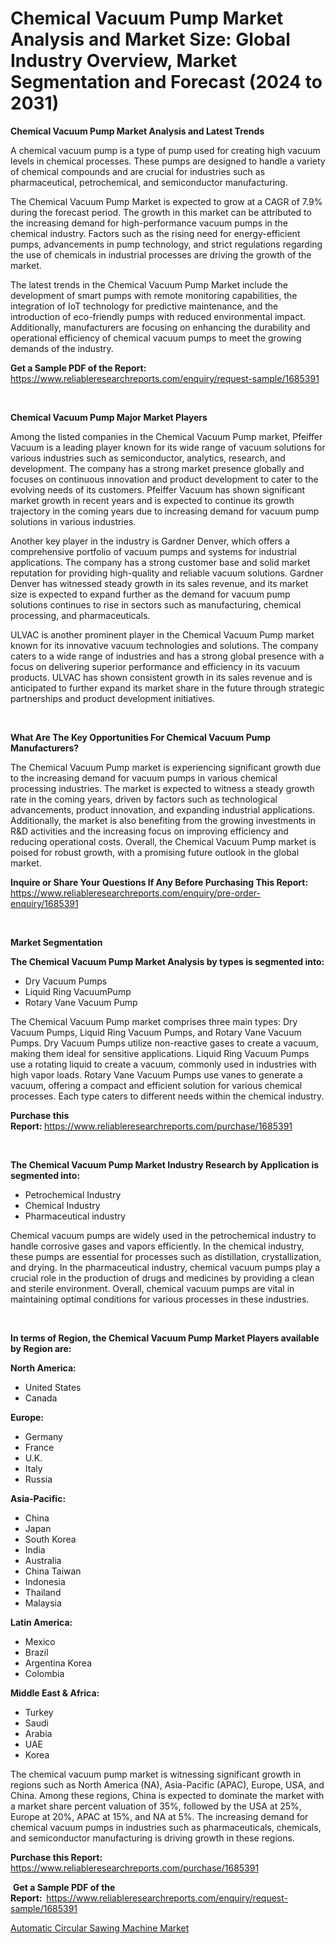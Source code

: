 <p><h1>Chemical Vacuum Pump Market Analysis and Market Size: Global Industry Overview, Market Segmentation and Forecast (2024 to 2031)</h1></p><p><strong>Chemical Vacuum Pump Market Analysis and Latest Trends</strong></p>
<p><p>A chemical vacuum pump is a type of pump used for creating high vacuum levels in chemical processes. These pumps are designed to handle a variety of chemical compounds and are crucial for industries such as pharmaceutical, petrochemical, and semiconductor manufacturing.</p><p>The Chemical Vacuum Pump Market is expected to grow at a CAGR of 7.9% during the forecast period. The growth in this market can be attributed to the increasing demand for high-performance vacuum pumps in the chemical industry. Factors such as the rising need for energy-efficient pumps, advancements in pump technology, and strict regulations regarding the use of chemicals in industrial processes are driving the growth of the market.</p><p>The latest trends in the Chemical Vacuum Pump Market include the development of smart pumps with remote monitoring capabilities, the integration of IoT technology for predictive maintenance, and the introduction of eco-friendly pumps with reduced environmental impact. Additionally, manufacturers are focusing on enhancing the durability and operational efficiency of chemical vacuum pumps to meet the growing demands of the industry.</p></p>
<p><strong>Get a Sample PDF of the Report:&nbsp;</strong> <a href="https://www.reliableresearchreports.com/enquiry/request-sample/1685391">https://www.reliableresearchreports.com/enquiry/request-sample/1685391</a></p>
<p>&nbsp;</p>
<p><strong>Chemical Vacuum Pump Major Market Players</strong></p>
<p><p>Among the listed companies in the Chemical Vacuum Pump market, Pfeiffer Vacuum is a leading player known for its wide range of vacuum solutions for various industries such as semiconductor, analytics, research, and development. The company has a strong market presence globally and focuses on continuous innovation and product development to cater to the evolving needs of its customers. Pfeiffer Vacuum has shown significant market growth in recent years and is expected to continue its growth trajectory in the coming years due to increasing demand for vacuum pump solutions in various industries.</p><p>Another key player in the industry is Gardner Denver, which offers a comprehensive portfolio of vacuum pumps and systems for industrial applications. The company has a strong customer base and solid market reputation for providing high-quality and reliable vacuum solutions. Gardner Denver has witnessed steady growth in its sales revenue, and its market size is expected to expand further as the demand for vacuum pump solutions continues to rise in sectors such as manufacturing, chemical processing, and pharmaceuticals.</p><p>ULVAC is another prominent player in the Chemical Vacuum Pump market known for its innovative vacuum technologies and solutions. The company caters to a wide range of industries and has a strong global presence with a focus on delivering superior performance and efficiency in its vacuum products. ULVAC has shown consistent growth in its sales revenue and is anticipated to further expand its market share in the future through strategic partnerships and product development initiatives.</p></p>
<p>&nbsp;</p>
<p><strong>What Are The Key Opportunities For Chemical Vacuum Pump Manufacturers?</strong></p>
<p><p>The Chemical Vacuum Pump market is experiencing significant growth due to the increasing demand for vacuum pumps in various chemical processing industries. The market is expected to witness a steady growth rate in the coming years, driven by factors such as technological advancements, product innovation, and expanding industrial applications. Additionally, the market is also benefiting from the growing investments in R&D activities and the increasing focus on improving efficiency and reducing operational costs. Overall, the Chemical Vacuum Pump market is poised for robust growth, with a promising future outlook in the global market.</p></p>
<p><strong>Inquire or Share Your Questions If Any Before Purchasing This Report:</strong> <a href="https://www.reliableresearchreports.com/enquiry/pre-order-enquiry/1685391">https://www.reliableresearchreports.com/enquiry/pre-order-enquiry/1685391</a></p>
<p>&nbsp;</p>
<p><strong>Market Segmentation</strong></p>
<p><strong>The Chemical Vacuum Pump Market Analysis by types is segmented into:</strong></p>
<p><ul><li>Dry Vacuum Pumps</li><li>Liquid Ring VacuumPump</li><li>Rotary Vane Vacuum Pump</li></ul></p>
<p><p>The Chemical Vacuum Pump market comprises three main types: Dry Vacuum Pumps, Liquid Ring Vacuum Pumps, and Rotary Vane Vacuum Pumps. Dry Vacuum Pumps utilize non-reactive gases to create a vacuum, making them ideal for sensitive applications. Liquid Ring Vacuum Pumps use a rotating liquid to create a vacuum, commonly used in industries with high vapor loads. Rotary Vane Vacuum Pumps use vanes to generate a vacuum, offering a compact and efficient solution for various chemical processes. Each type caters to different needs within the chemical industry.</p></p>
<p><strong>Purchase this Report:&nbsp;</strong><a href="https://www.reliableresearchreports.com/purchase/1685391">https://www.reliableresearchreports.com/purchase/1685391</a></p>
<p>&nbsp;</p>
<p><strong>The Chemical Vacuum Pump Market Industry Research by Application is segmented into:</strong></p>
<p><ul><li>Petrochemical Industry</li><li>Chemical Industry</li><li>Pharmaceutical industry</li></ul></p>
<p><p>Chemical vacuum pumps are widely used in the petrochemical industry to handle corrosive gases and vapors efficiently. In the chemical industry, these pumps are essential for processes such as distillation, crystallization, and drying. In the pharmaceutical industry, chemical vacuum pumps play a crucial role in the production of drugs and medicines by providing a clean and sterile environment. Overall, chemical vacuum pumps are vital in maintaining optimal conditions for various processes in these industries.</p></p>
<p>&nbsp;</p>
<p><strong>In terms of Region, the Chemical Vacuum Pump Market Players available by Region are:</strong></p>
<p>
    <p> <strong> North America: </strong>
        <ul>
            <li>United States</li>
            <li>Canada</li>
        </ul>
        </p> 
    <p> <strong> Europe: </strong>
        <ul>
            <li>Germany</li>
            <li>France</li>
            <li>U.K.</li>
            <li>Italy</li>
            <li>Russia</li>
        </ul>
        </p> 
    <p> <strong> Asia-Pacific: </strong>
        <ul>
            <li>China</li>
            <li>Japan</li>
            <li>South Korea</li>
            <li>India</li>
            <li>Australia</li>
            <li>China Taiwan</li>
            <li>Indonesia</li>
            <li>Thailand</li>
            <li>Malaysia</li>
        </ul>
        </p> 
    <p> <strong> Latin America: </strong>
        <ul>
            <li>Mexico</li>
            <li>Brazil</li>
            <li>Argentina Korea</li>
            <li>Colombia</li>
        </ul>
        </p> 
    <p> <strong> Middle East & Africa: </strong>
        <ul>
            <li>Turkey</li>
            <li>Saudi</li>
            <li>Arabia</li>
            <li>UAE</li>
            <li>Korea</li>
        </ul>
    </p>
    </p>
<p><p>The chemical vacuum pump market is witnessing significant growth in regions such as North America (NA), Asia-Pacific (APAC), Europe, USA, and China. Among these regions, China is expected to dominate the market with a market share percent valuation of 35%, followed by the USA at 25%, Europe at 20%, APAC at 15%, and NA at 5%. The increasing demand for chemical vacuum pumps in industries such as pharmaceuticals, chemicals, and semiconductor manufacturing is driving growth in these regions.</p></p>
<p><strong>Purchase this Report: </strong><a href="https://www.reliableresearchreports.com/purchase/1685391">https://www.reliableresearchreports.com/purchase/1685391</a></p>
<p>&nbsp;<strong>Get a Sample PDF of the Report:&nbsp;&nbsp;</strong><a href="https://www.reliableresearchreports.com/enquiry/request-sample/1685391">https://www.reliableresearchreports.com/enquiry/request-sample/1685391</a></p>
<p><strong></strong></p>
<p><p><a href="https://github.com/nancykennedykellievqfqt2/Market-Research-Report-List-1/blob/main/automatic-circular-sawing-machine-market.md">Automatic Circular Sawing Machine Market</a></p></p>